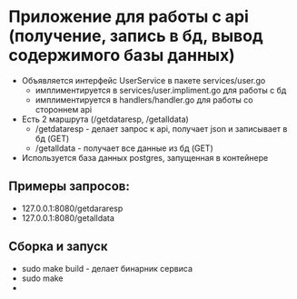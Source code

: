 # Приложение для работы с api (получение, запись в бд, вывод содержимого базы данных)

* Объявляется интерфейс UserService в пакете services/user.go
    * имплиментируется в services/user.impliment.go для работы с бд
    * имплиментируется в handlers/handler.go для работы со стороннем api
* Есть 2 маршрута (/getdataresp, /getalldata)
    * /getdataresp - делает запрос к api, получает json и записывает в бд (GET)
    * /getalldata - получает все данные из бд (GET)
* Используется база данных postgres, запущенная в контейнере


## Примеры запросов:

* 127.0.0.1:8080/getdararesp
* 127.0.0.1:8080/getalldata


## Сборка и запуск

* sudo make build - делает бинарник сервиса  
* sudo make  
*
